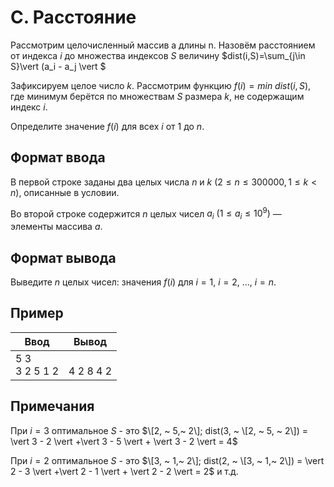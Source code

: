 ﻿# С. Расстояние
Рассмотрим целочисленный массив a длины n. Назовём расстоянием от индекса $i$ до множества индексов $S$ величину $dist(i,S)=\sum_{j\in S}\vert (a_i - a_j \vert $

Зафиксируем целое число $k$. Рассмотрим функцию $f(i) =  min ~  dist(i,S)$, где минимум берётся по множествам $S$ размера $k$, не содержащим индекс $i$.

Определите значение $f(i)$ для всех $i$ от $1$ до $n$. 

## Формат ввода
В первой строке заданы два целых числа $n$ и $k$ $(2 \leq n \leq 300000, 1 \leq k < n)$, описанные в условии.

Во второй строке содержится $n$ целых чисел $a_i$ $(1 \leq a_i \leq 10^9)$ — элементы массива $a$.
## Формат вывода
Выведите $n$ целых чисел: значения $f(i)$ для $i=1, ~ i=2, ~ …, ~ i=n$. 
## Пример

| Ввод<br> | Вывод<br> |
| --- | --- |
| 5 3<br>3 2 5 1 2 | <br>4 2 8 4 2 |

## Примечания
При $i = 3$ оптимальное $S$ - это $\[2, ~ 5,~ 2\]; dist(3, ~ \[2, ~ 5, ~ 2\]) = \vert 3 - 2 \vert +\vert 3 - 5  \vert + \vert 3 - 2 \vert = 4$

При $i = 2$ оптимальное $S$ - это $\[3, ~ 1,~ 2\]; dist(2, ~ \[3, ~ 1,~ 2\]) = \vert 2 - 3 \vert +\vert 2 - 1  \vert + \vert 2 - 2 \vert = 2$
и т.д.
